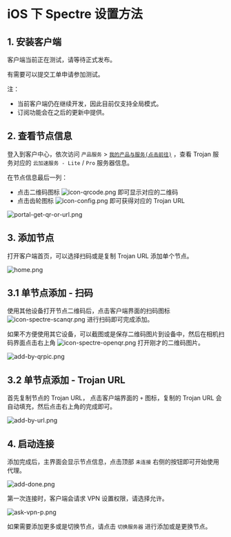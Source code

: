 # iOS 下 Spectre 设置方法

## 1. 安装客户端

客户端当前正在测试，请等待正式发布。

有需要可以提交工单申请参加测试。

注：
- 当前客户端仍在继续开发，因此目前仅支持全局模式。
- 订阅功能会在之后的更新中提供。

## 2. 查看节点信息

登入到客户中心，依次访问 `产品服务` > [`我的产品与服务(点击前往)`](https://portal.shadowsocks.nz/clientarea.php?action=products) ，查看 Trojan 服务对应的 `云加速服务 - Lite` / `Pro` 服务器信息。

在节点信息最后一列：

- 点击二维码图标 ![icon-qrcode.png](/images/icon-qrcode.png) 即可显示对应的二维码
- 点击齿轮图标 ![icon-config.png](/images/icon-config.png) 即可获得对应的 Trojan URL

![portal-get-qr-or-url.png](/images/portal-get-qr-or-url.png)

## 3. 添加节点

打开客户端首页，可以选择扫码或是复制 Trojan URL 添加单个节点。

![home.png](/images/trojan/spectre/home.png)

## 3.1 单节点添加 - 扫码

使用其他设备打开节点二维码后，点击客户端界面的扫码图标 ![icon-spectre-scanqr.png](/images/icon-spectre-scanqr.png) 进行扫码即可完成添加。

如果不方便使用其它设备，可以截图或是保存二维码图片到设备中，然后在相机扫码界面点击右上角 ![icon-spectre-openqr.png](/images/icon-spectre-openqr.png) 打开刚才的二维码图片。

![add-by-qrpic.png](/images/trojan/spectre/add-by-qrpic.png)

## 3.2 单节点添加 - Trojan URL

首先复制节点的 Trojan URL， 点击客户端界面的 `+` 图标，复制的 Trojan URL 会自动填充，然后点击右上角的完成即可。

![add-by-url.png](/images/trojan/spectre/add-by-url.png)

## 4. 启动连接

添加完成后，主界面会显示节点信息，点击顶部 `未连接` 右侧的按钮即可开始使用代理。

![add-done.png](/images/trojan/spectre/add-done.png)

第一次连接时，客户端会请求 VPN 设置权限，请选择允许。

![ask-vpn-p.png](/images/trojan/spectre/ask-vpn-p.png)

如果需要添加更多或是切换节点，请点击 `切换服务器` 进行添加或是更换节点。
